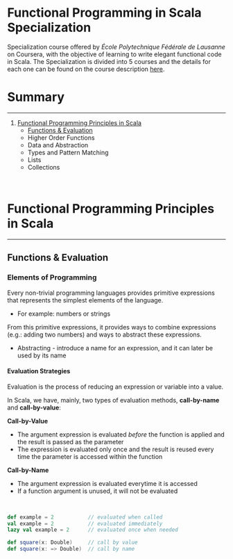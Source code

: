 # Functional Programming in Scala Specialization

Specialization course offered by _École Polytechnique Fédérale de Lausanne_ on Coursera, with the objective of learning to write elegant functional code in Scala. The Specialization is divided into 5 courses and the details for each one can be found on the course description [here](https://www.coursera.org/specializations/scala).


# Summary

---

1. [Functional Programming Principles in Scala](#functional-programming-principles-in-scala)
   * [Functions & Evaluation](#functions--evaluation)
   * Higher Order Functions
   * Data and Abstraction
   * Types and Pattern Matching
   * Lists
   * Collections


<br>

# Functional Programming Principles in Scala

---

## Functions & Evaluation

### Elements of Programming

Every non-trivial programming languages provides primitive expressions that represents the simplest elements of the language.

* For example: numbers or strings

From this primitive expressions, it provides ways to combine expressions (e.g.: adding two numbers) and ways to abstract these expressions.

* Abstracting - introduce a name for an expression, and it can later be used by its name

#### Evaluation Strategies

Evaluation is the process of reducing an expression or variable into a value.

In Scala, we have, mainly, two types of evaluation methods, **call-by-name** and **call-by-value**:

__Call-by-Value__
* The argument expression is evaluated *before* the function is applied and the result is passed as the parameter
* The expression is evaluated only once and the result is reused every time the parameter is accessed within the function

__Call-by-Name__
* The argument expression is evaluated everytime it is accessed
* If a function argument is unused, it will not be evaluated

<br>

``` scala
def example = 2           // evaluated when called
val example = 2           // evaluated immediately
lazy val example = 2      // evaluated once when needed

def square(x: Double)     // call by value
def square(x: => Double)  // call by name
```
